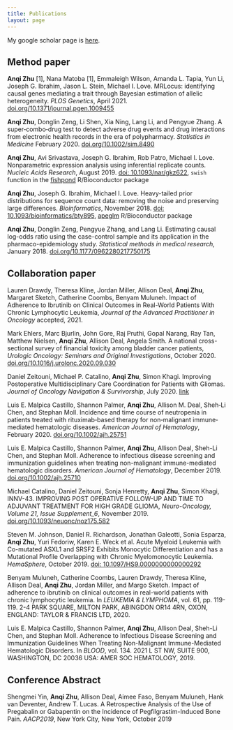 ```yaml
---
title: Publications
layout: page
---
```


My google scholar page is [here](https://scholar.google.com/citations?user=zcsUPtgAAAAJ&hl=en).

<h2>Method paper</h2>

**Anqi Zhu** [1], Nana Matoba [1], Emmaleigh Wilson, Amanda L. Tapia, Yun Li,
Joseph G. Ibrahim, Jason L. Stein, Michael I. Love.
MRLocus: identifying causal genes mediating a trait through Bayesian
estimation of allelic heterogeneity.
*PLOS Genetics*, April 2021. [doi.org/10.1371/journal.pgen.1009455](https://doi.org/10.1371/journal.pgen.1009455)

**Anqi Zhu**, Donglin Zeng, Li Shen, Xia Ning, Lang Li, and Pengyue Zhang. 
A super‐combo‐drug test to detect adverse drug events and drug interactions from electronic health records in the era of polypharmacy. *Statistics in Medicine* February 2020. [doi.org/10.1002/sim.8490](https://doi.org/10.1002/sim.8490)

**Anqi Zhu**, Avi Srivastava, Joseph G. Ibrahim, Rob Patro, 
Michael I. Love.
Nonparametric expression analysis using inferential replicate counts.
*Nucleic Acids Research*, August 2019.
[doi: 10.1093/nar/gkz622](https://doi.org/10.1093/nar/gkz622),
`swish` function in the 
[fishpond](https://github.com/mikelove/fishpond) R/Bioconductor package

**Anqi Zhu**, Joseph G. Ibrahim, Michael I. Love.
Heavy-tailed prior distributions for sequence count data: removing the
noise and preserving large differences.
*Bioinformatics*, November 2018.
[doi: 10.1093/bioinformatics/bty895](https://doi.org/10.1093/bioinformatics/bty895),
[apeglm](http://bioconductor.org/packages/apeglm) R/Bioconductor package

**Anqi Zhu**, Donglin Zeng, Pengyue Zhang, and Lang Li. 
Estimating causal log-odds ratio using the case-control sample and its application in the pharmaco-epidemiology study. *Statistical methods in medical research*, January 2018. [doi.org/10.1177/0962280217750175](https://doi.org/10.1177%2F0962280217750175)

<h2>Collaboration paper</h2>

Lauren Drawdy, Theresa Kline, Jordan Miller, Allison Deal, **Anqi Zhu**, Margaret Sketch, Catherine Coombs, Benyam Muluneh.
Impact of Adherence to Ibrutinib on Clinical Outcomes in Real-World Patients With Chronic Lymphocytic Leukemia,
*Journal  of the Advanced  Practitioner in Oncology* accepted, 2021.

Mark Ehlers, Marc Bjurlin, John Gore, Raj Pruthi, Gopal Narang, Ray Tan, Matthew Nielsen, **Anqi Zhu**, Allison Deal, Angela Smith.
A national cross-sectional survey of financial toxicity among bladder cancer patients,
*Urologic Oncology: Seminars and Original Investigations*, October 2020.
[doi.org/10.1016/j.urolonc.2020.09.030](http://www.sciencedirect.com/science/article/pii/S1078143920304671)

Daniel Zeitouni, Michael P. Catalino, **Anqi Zhu**, Simon Khagi.
Improving Postoperative Multidisciplinary Care Coordination for Patients with Gliomas.
*Journal of Oncology Navigation & Survivorship*, July 2020. [link](http://jons-online.com/issues/2020/july-2020-vol-11-no-7/2992-improving-postoperative-multidisciplinary-care-coordination-for-patients-with-gliomas)

Luis E. Malpica Castillo, Shannon Palmer, **Anqi Zhu**, Allison M. Deal, Sheh‐Li Chen, and Stephan Moll. 
Incidence and time course of neutropenia in patients treated with rituximab‐based therapy for non‐malignant immune‐mediated hematologic diseases. *American Journal of Hematology*, February 2020. [doi.org/10.1002/ajh.25751](https://doi.org/10.1002/ajh.25751)

Luis E. Malpica Castillo, Shannon Palmer, **Anqi Zhu**, Allison Deal, Sheh-Li Chen, and Stephan Moll.
Adherence to infectious disease screening and immunization guidelines when treating non-malignant immune-mediated hematologic disorders. 
*American Journal of Hematology*, December 2019. [doi.org/10.1002/ajh.25710](https://doi.org/10.1002/ajh.25710)

Michael Catalino, Daniel Zeitouni, Sonja Henretty, **Anqi Zhu**, Simon Khagi, 
INNV-43. IMPROVING POST OPERATIVE FOLLOW-UP AND TIME TO ADJUVANT TREATMENT FOR HIGH GRADE GLIOMA, 
*Neuro-Oncology, Volume 21, Issue Supplement_6*, November 2019. [doi.org/10.1093/neuonc/noz175.582](https://doi.org/10.1093/neuonc/noz175.582)

Steven M. Johnson, Daniel R. Richardson, Jonathan Galeotti, Sonia Esparza, **Anqi Zhu**, Yuri Fedoriw, Karen E. Weck et al. Acute Myeloid Leukemia with Co-mutated ASXL1 and SRSF2 Exhibits Monocytic Differentiation and has a Mutational Profile Overlapping with Chronic Myelomonocytic Leukemia. 
*HemaSphere*, October 2019. [doi: 10.1097/HS9.0000000000000292](https://journals.lww.com/hemasphere/Fulltext/2019/10000/Acute_Myeloid_Leukemia_with_Co_mutated_ASXL1_and.10.aspx)

Benyam Muluneh, Catherine Coombs, Lauren Drawdy, Theresa Kline, Allison Deal, **Anqi Zhu**, Jordan Miller, and Margo Sketch. Impact of adherence to ibrutinib on clinical outcomes in real-world patients with chronic lymphocytic leukemia. 
In *LEUKEMIA & LYMPHOMA*, vol. 61, pp. 119-119. 2-4 PARK SQUARE, MILTON PARK, ABINGDON OR14 4RN, OXON, ENGLAND: TAYLOR & FRANCIS LTD, 2020.

Luis E. Malpica Castillo, Shannon Palmer, **Anqi Zhu**, Allison Deal, Sheh-Li Chen, and Stephan Moll. 
Adherence to Infectious Disease Screening and Immunization Guidelines When Treating Non-Malignant Immune-Mediated Hematologic Disorders. In *BLOOD*, vol. 134. 2021 L ST NW, SUITE 900, WASHINGTON, DC 20036 USA: AMER SOC HEMATOLOGY, 2019.

<h2>Conference Abstract</h2>

Shengmei Yin, **Anqi Zhu**, Allison Deal, Aimee Faso, Benyam Muluneh, Hank van Deventer, Andrew T. Lucas.
A Retrospective Analysis of the Use of Pregabalin or Gabapentin on the Incidence of Pegfilgrastim-Induced Bone Pain. *AACP2019*, New York City, New York, October 2019